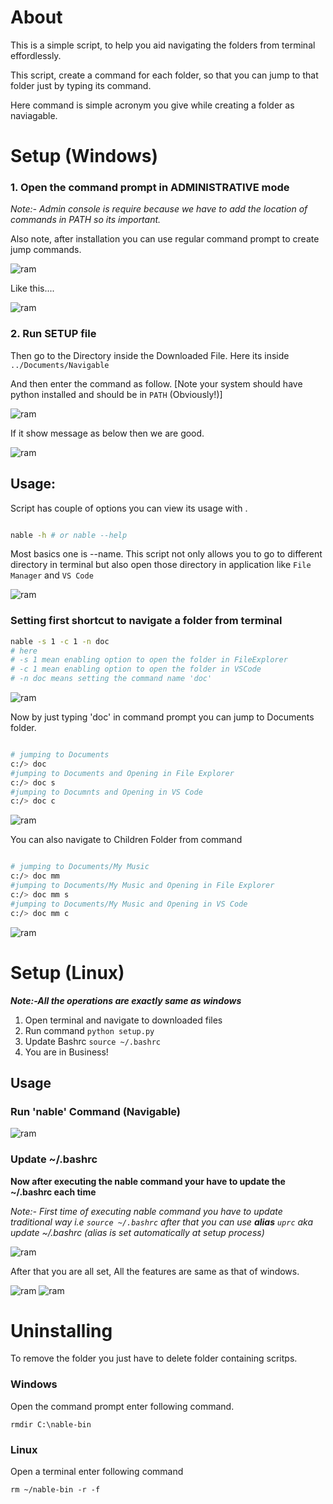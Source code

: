 <!-- @format -->

# About

This is a simple script, to help you aid navigating the folders from terminal effordlessly.

This script, create a command for each folder, so that you can jump to that folder just by typing its command.

Here command is simple acronym you give while creating a folder as
naviagable.

# Setup (Windows)

### 1. Open the command prompt in ADMINISTRATIVE mode

_Note:- Admin console is require because we have to add the location of commands in PATH so its important._

Also note, after installation you can use regular command prompt to create jump commands.

![ram](ss/wss1.png)

Like this....

![ram](ss/wss2.png)

### 2. Run SETUP file

Then go to the Directory inside the Downloaded File.
Here its inside `../Documents/Navigable`

And then enter the command as follow. [Note your system should have python installed and should be in `PATH` (Obviously!)]

![ram](ss/wss3.png)

If it show message as below then we are good.

![ram](ss/wss4.png)

## Usage:

Script has couple of options you can view its usage with .

```bash

nable -h # or nable --help

```

Most basics one is --name.
This script not only allows you to go to different directory in terminal but also
open those directory in application like `File Manager` and `VS Code`

![ram](ss/wss5.png)

### Setting first shortcut to navigate a folder from terminal

```bash
nable -s 1 -c 1 -n doc
# here
# -s 1 mean enabling option to open the folder in FileExplorer
# -c 1 mean enabling option to open the folder in VSCode
# -n doc means setting the command name 'doc'
```

![ram](ss/wss6.png)

Now by just typing 'doc' in command prompt you can jump to Documents folder.

```bash

# jumping to Documents
c:/> doc
#jumping to Documents and Opening in File Explorer
c:/> doc s
#jumping to Documnts and Opening in VS Code
c:/> doc c


```

![ram](ss/wss7.png)

You can also navigate to Children Folder from command

```bash

# jumping to Documents/My Music
c:/> doc mm
#jumping to Documents/My Music and Opening in File Explorer
c:/> doc mm s
#jumping to Documents/My Music and Opening in VS Code
c:/> doc mm c


```

![ram](ss/wss8.png)

# Setup (Linux)

**_Note:-All the operations are exactly same as windows_**

1. Open terminal and navigate to downloaded files
2. Run command `python setup.py`
3. Update Bashrc `source ~/.bashrc`
4. You are in Business!

## Usage

### Run 'nable' Command (Navigable)

![ram](ss/lss1.png)

### Update ~/.bashrc

**Now after executing the nable command your have to update the ~/.bashrc each time**

_Note:- First time of executing nable command you have to update traditional way i.e
`source ~/.bashrc`
after that you can use **alias** `uprc` aka update ~/.bashrc
(alias is set automatically at setup process)_

![ram](ss/lss4.png)

After that you are all set,
All the features are same as that of windows.

![ram](ss/lss2.png)
![ram](ss/lss3.png)

# Uninstalling 
To remove the folder you just have to delete folder containing 
scritps.

### Windows
Open the command prompt enter following command.

```
rmdir C:\nable-bin 
```

### Linux
Open a terminal enter following command

```
rm ~/nable-bin -r -f
```
